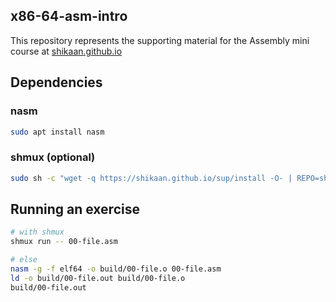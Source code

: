 x86-64-asm-intro
---

This repository represents the supporting material for the Assembly mini course at 
[shikaan.github.io](https://shikaan.github.io/assembly/x86/guide/2024/09/08/x86-64-introduction-hello.html)

## Dependencies

### nasm

```sh
sudo apt install nasm
```

### shmux (optional)

```sh
sudo sh -c "wget -q https://shikaan.github.io/sup/install -O- | REPO=shikaan/shmux sh -"
```

## Running an exercise

```sh
# with shmux
shmux run -- 00-file.asm

# else
nasm -g -f elf64 -o build/00-file.o 00-file.asm
ld -o build/00-file.out build/00-file.o
build/00-file.out
```